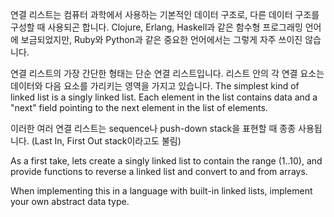 연결 리스트는 컴퓨터 과학에서 사용하는 기본적인 데이터 구조로, 다른 데이터 구조를 구성할 때 사용되곤 합니다. Clojure, Erlang, Haskell과 같은 함수형 프로그래밍 언어에 보금되었지만, Ruby와 Python과 같은 중요한 언어에서는 그렇게 자주 쓰이진 않습니다. 

연결 리스트의 가장 간단한 형태는 단순 연결 리스트입니다. 리스트 안의 각 연결 요소는 데이터와 다음 요소를 가리키는 영역을 가지고 있습니다. 
The simplest kind of linked list is a singly linked list. Each element in the
list contains data and a "next" field pointing to the next element in the list
of elements.

이러한 여러 연결 리스트는 sequence나 push-down stack을 표현할 때 종종 사용됩니다. (Last In, First Out stack이라고도 불림)

As a first take, lets create a singly linked list to contain the range (1..10),
and provide functions to reverse a linked list and convert to and from arrays.

When implementing this in a language with built-in linked lists,
implement your own abstract data type.
